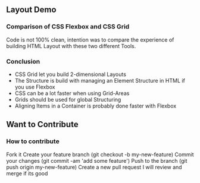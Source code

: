 ## Layout Demo 

### Comparison of CSS Flexbox and CSS Grid

Code is not 100% clean, intention was to compare the experience of building HTML Layout with these two different Tools.

### Conclusion

* CSS Grid let you build 2-dimensional Layouts
* The Structure is build with managing an Element Structure in HTML if you use Flexbox
* CSS can be a lot faster when using Grid-Areas
* Grids should be used for global Structuring
* Aligning Items in a Container is probably done faster with Flexbox

## Want to Contribute

### How to contribute

  Fork it
  Create your feature branch (git checkout -b my-new-feature)
  Commit your changes (git commit -am 'add some feature')
  Push to the branch (git push origin my-new-feature)
  Create a new pull request
  I will review and merge if its good



